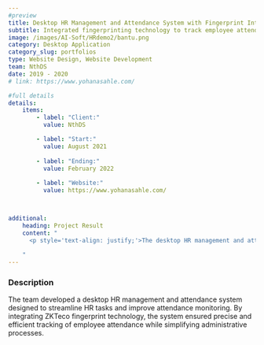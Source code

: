 ```yaml
---
#preview
title: Desktop HR Management and Attendance System with Fingerprint Integration
subtitle: Integrated fingerprinting technology to track employee attendance efficiently.
image: /images/AI-Soft/HRdemo2/bantu.png
category: Desktop Application
category_slug: portfolios
type: Website Design, Website Development 
team: NthDS
date: 2019 - 2020
# link: https://www.yohanasahle.com/

#full details
details:
    items:
        - label: "Client:"
          value: NthDS

        - label: "Start:"
          value: August 2021
        
        - label: "Ending:"
          value: February 2022
        
        - label: "Website:"
          value: https://www.yohanasahle.com/



additional:
    heading: Project Result
    content: "
      <p style='text-align: justify;'>The desktop HR management and attendance system with ZKTeco integration offered HR teams a reliable and efficient solution for managing employee records and attendance. The use of fingerprint technology improved attendance accuracy and reduced administrative workload, enhancing overall HR efficiency. The system effectively balanced performance, accuracy, and security, proving its value in optimizing organizational HR processes.</p>
      
    "
---
```


### Description

The team developed a desktop HR management and attendance system designed to streamline HR tasks and improve attendance monitoring. By integrating ZKTeco fingerprint technology, the system ensured precise and efficient tracking of employee attendance while simplifying administrative processes.